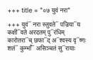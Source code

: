 +++
title = "०७ युवं नरा"

+++
युवं᳓ नरा स्तुवते᳓ पज्रिया᳓य  
कक्षी᳓वते अरदतम् पु᳓रंधिम्  
कारोतरा᳓च् छफा᳓द् अ᳓श्वस्य वृ᳓ष्णः  
शतं᳓ कुम्भाँ᳓ असिञ्चतं सु᳓रायाः